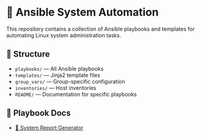 # 🧠 Ansible System Automation

This repository contains a collection of Ansible playbooks and templates for automating Linux system administration tasks.

## 📂 Structure

- `playbooks/` — All Ansible playbooks
- `templates/` — Jinja2 template files
- `group_vars/` — Group-specific configuration
- `inventories/` — Host inventories
- `README/` — Documentation for specific playbooks

## 📖 Playbook Docs

- [📧 System Report Generator](README/system-report.md)
